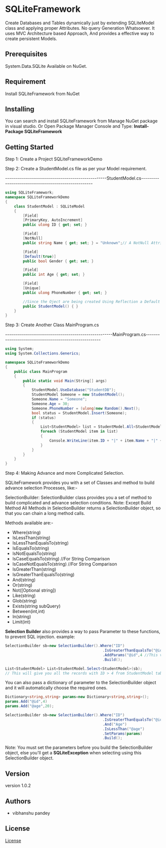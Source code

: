 # SQLiteFramework
Create Databases and Tables dynamically just by extending SQLiteModel class and applying proper Attributes. No query Generation Whatsoever.
It uses MVC Architecture based Approach, And provides a effective way to create persistent Models.
 
## Prerequisites
System.Data.SQLite
Available on NuGet.

## Requirement
Install SQLiteFramework from NuGet

## Installing
You can search and install SQLiteFramework from Manage NuGet package in visual studio.
Or
Open Package Manager Console and Type: **Install-Package SQLiteFramework**

## Getting Started

Step 1: Create a Project SQLiteFrameworkDemo

Step 2: Create a StudentModel.cs file as per your Model requirement.

---------------------------------------------------StudentModel.cs-----------------------------------------------------
```cs
using SQLiteFramework;
namespace SQLiteFrameworkDemo
{
    class StudentModel : SQLiteModel
    {
        [Field]
        [PrimaryKey, AutoIncrement]
        public ulong ID { get; set; }

        [Field]
        [NotNull]
        public string Name { get; set; } = "Unknown";// A NotNull Attributed Property can't be null else SQLiteException will be thrown. 

        [Field]
        [Default(true)]
        public bool Gender { get; set; }

        [Field]
        public int Age { get; set; }

        [Field]
        [Unique]
        public ulong PhoneNumber { get; set; }

        //Since the Oject are being created Using Reflection a Default Constructor in Required.
        public StudentModel() { }
    }
}
```
Step 3: Create Another Class MainProgram.cs

------------------------------------------------------MainProgram.cs-------------------------------------------------------
```cs
using System;
using System.Collections.Generics;

namespace SQLiteFrameworkDemo
{
    public class MainProgram
    {
        public static void Main(String[] args)
        {
            StudentModel.UseDatabase("StudentDB");
            StudentModel Someone = new StudentModel();
            Someone.Name = "Someone";
            Someone.Age = 30;
            Someone.PhoneNumber = (ulong)new Random().Next();
            bool status = StudentModel.Insert(Someone);
            if (status)
            {
                List<StudentModel> list = StudentModel.All<StudentModel>();
                foreach (StudentModel item in list)
                {
                    Console.WriteLine(item.ID + "|" + item.Name + "|" + item.Age + "|" + item.Gender + "|" + item.PhoneNumber);//printing All the aquired rows one by one.
                }
            }
        }
    }
}
```
Step 4: Making Advance and more Complicated Selection.

SQLiteFramework provides you with a set of Classes and method to build advance selection Processes, like:-

SelectionBuilder: SelectionBuilder class provides you a set of method to build complicated and advance selection conditions.
Note: Except Build Method All Methods in SelectionBuilder returns a SelectionBuilder object, so that you can chain a long method calls.

Methods available are:-

* Where(string)
* IsLessThan(string)
* IsLessThanEqualsTo(string)
* IsEqualsTo(string)
* IsNotEqualsTo(string)
* IsCaseEqualsTo(string)      //For String Comparison
* IsCaseNotEqualsTo(string)   //For String Comparison
* IsGreaterThan(string)
* IsGreaterThanEqualsTo(string)
* And(string)
* Or(string)
* Not([Optional string])
* Like(string)
* Glob(string)
* Exists(string subQuery)
* Between(int,int)
* In(string)
* Limit(int)

**Selection Builder** also provides a way to pass Parameter to these functions, to prevent SQL injection.
example:
```cs
SelectionBuilder sb=new SelectionBuilder().Where("ID")
                                            .IsGreaterThanEqualsTo("@id")
                                            .AddParams("@id",4 //This value maybe dynamic or input from user)
                                            .Build();

List<StudentModel> List=StudentModel.Select<StudentModel>(sb);
// This will give you all the records with ID > 4 from StudentModel table.
```
You can also pass a dictionary of parameter to the SelectionBuilder object and it will automatically choose the required ones.
```cs
Dictionary<string,string> params=new Dictionary<string,string>();
params.Add("@id",4)
params.Add("@age",20);

SelectionBuilder sb=new SelectionBuilder().Where("ID")
                                            .IsGreaterThanEqualsTo("@id")
                                            .And("Age")
                                            .IsLessThan("@age")
                                            .SetParams(params)
                                            .Build();
```                                            
Note: You must set the parameters before you build the SelectionBuilder object, else you'll get a **SQLiteException** when selecting using this SelectionBuilder object.

## Version
version 1.0.2

## Authors
* vibhanshu pandey

## License
[License](https://github.com/vibhanshu-github/SQLiteFramework/blob/master/LICENSE)
